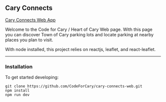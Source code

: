 ## Cary Connects

[Cary Connects Web App](https://caryparking.herokuapp.com/ "Cary Connects")

Welcome to the Code for Cary / Heart of Cary Web page. With this page you can discover Town of Cary parking lots and locate parking at nearby places you plan to visit.

With node installed, this project relies on reactjs, leaflet, and react-leaflet.

---

### Installation

To get started developing:

```
git clone https://github.com/CodeForCary/cary-connects-web.git
npm install
npm run dev
```
